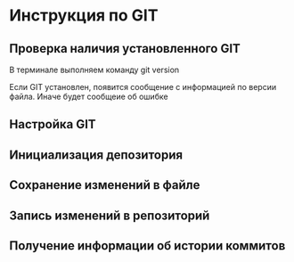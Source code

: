 # Инструкция по GIT
## Проверка наличия установленного GIT
В терминале выполняем команду git version

Если GIT установлен, появится сообщение с информацией по версии файла. Иначе будет сообщеие об ошибке

## Настройка GIT
## Инициализация депозитория 
## Сохранение изменений в файле 
## Запись изменений в репозиторий
## Получение информации об истории коммитов 